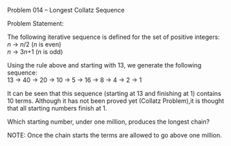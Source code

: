 Problem 014 – Longest Collatz Sequence

Problem Statement:

The following iterative sequence is defined for the set of positive integers:<br>
*n* → *n*/2 (*n* is even)<br>
*n* → 3*n*+1 (*n* is odd)

Using the rule above and starting with 13, we generate the following sequence:<br>
13 → 40 → 20 → 10 → 5 → 16 → 8 → 4 → 2 → 1

It can be seen that this sequence (starting at 13 and finishing at 1) contains 10 terms. Although it has not been proved yet (Collatz Problem),it is thought that all starting numbers finish at 1.

Which starting number, under one million, produces the longest chain?

NOTE: Once the chain starts the terms are allowed to go above one million.
